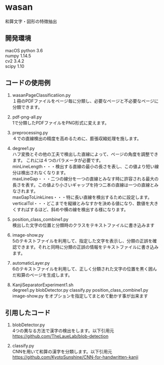 # wasan
和算文字・図形の特徴抽出

## 開発環境
macOS
python 3.6  
numpy 1.14.5  
cv2 3.4.2  
scipy 1.10  

## コードの使用例

1. wasanPageClassificatiion.py  
１冊のPDFファイルをページ毎に分類し、必要なページと不必要なページに分類できます。

2. pdf-png-all.py  
1で分類したPDFファイルをPNG形式に変えます。

3. preprocessing.py  
４での直線検出の精度を高めるために、膨張収縮処理を施します。

4. degree1.py  
ハフ変換とその他の工夫で検出した直線によって、ページの角度を調整できます。
これには４つのパラメータが必要です。  
minLineLength・・・検出する直線の最小の長さを表し、この値より短い線分は検出されなくなります。  
maxLineGap・・・二つの線分を一つの直線とみなす時に許容される最大の長さを表す。この値より小さいギャップを持つ二本の直線は一つの直線とみなされます。  
maxGapToLinkLines・・・特に長い直線を検出するために設定します。  
verticalTol・・・どこまでを縦線とみなすかを決める値になり、数値を大きくすればするほど、斜めや横の線を検出する様になります。  

5. position_class_combine1.py  
検出した文字の位置と分類時のクラスをテキストファイルに書き込みます

6. image-show.py  
5のテキストファイルを利用して、指定した文字を表示し、分類の正誤を確認できます。それと同時に分類の正誤の情報をテキストファイルに書き込みます。

7. automaticLayer.py  
6のテキストファイルを利用して、正しく分類された文字の位置を黒く囲んだ和算のページを生成します。

8. KanjiSeparatorExperiment1.sh  
degree1.py blobDetector.py classify.py position_class_combine1.py image-show.py
をオプションを指定してまとめて動かす事が出来ます

## 引用したコード

1. blobDetector.py  
4つの異なる方法で漢字の検出をします。以下引用元  
https://github.com/TheLaueLab/blob-detection

2. classify.py  
CNNを用いて和算の漢字を分類します。以下引用元  
https://github.com/KyotoSunshine/CNN-for-handwritten-kanji
